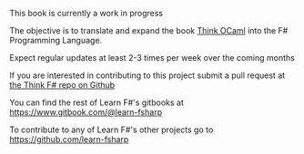 This book is currently a work in progress

The objective is to translate and expand the book [Think OCaml](http://www.greenteapress.com/thinkocaml/index.html) into the F# Programming Language.

Expect regular updates at least 2-3 times per week over the coming months 

If you are interested in contributing to this project submit a pull request at [the Think F# repo on Github](https://github.com/learn-fsharp/think-fsharp)

You can find the rest of Learn F#'s gitbooks at https://www.gitbook.com/@learn-fsharp

To contribute to any of Learn F#'s other projects go to https://github.com/learn-fsharp

